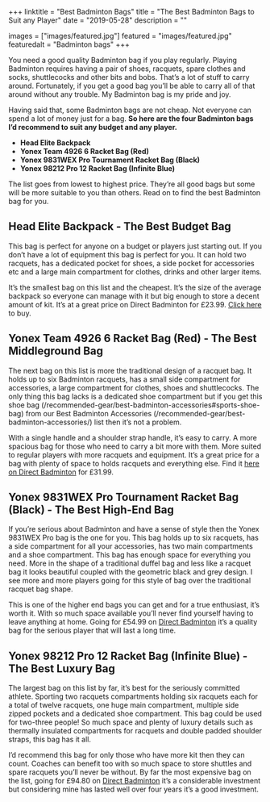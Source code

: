 +++
linktitle = "Best Badminton Bags"
title = "The Best Badminton Bags to Suit any Player"
date = "2019-05-28"
description = ""

images = ["images/featured.jpg"]
featured = "images/featured.jpg"
featuredalt = "Badminton bags"
+++

You need a good quality Badminton bag if you play regularly. Playing Badminton requires having a pair of shoes, racquets, spare clothes and socks, shuttlecocks and other bits and bobs. That’s a lot of stuff to carry around. Fortunately, if you get a good bag you’ll be able to carry all of that around without any trouble. My Badminton bag is my pride and joy.

Having said that, some Badminton bags are not cheap. Not everyone can spend a lot of money just for a bag. **So here are the four Badminton bags I’d recommend to suit any budget and any player.**

* **Head Elite Backpack**
* **Yonex Team 4926 6 Racket Bag (Red)**
* **Yonex 9831WEX Pro Tournament Racket Bag (Black)**
* **Yonex 98212 Pro 12 Racket Bag (Infinite Blue)**

The list goes from lowest to highest price. They’re all good bags but some will be more suitable to you than others. Read on to find the best Badminton bag for you.

## Head Elite Backpack - The Best Budget Bag

This bag is perfect for anyone on a budget or players just starting out. If you don’t have a lot of equipment this bag is perfect for you. It can hold two racquets, has a dedicated pocket for shoes, a side pocket for accessories etc and a large main compartment for clothes, drinks and other larger items.

It’s the smallest bag on this list and the cheapest. It’s the size of the average backpack so everyone can manage with it but big enough to store a decent amount of kit. It’s at a great price on Direct Badminton for £23.99. [Click here](https://www.directbadminton.co.uk/deptproduct/badminton/bags-rackets/head-elite-backpack-(red-black)?ProductID=33601) to buy.

## Yonex Team 4926 6 Racket Bag (Red) - The Best Middleground Bag

The next bag on this list is more the traditional design of a racquet bag. It holds up to six Badminton racquets, has a small side compartment for accessories, a large compartment for clothes, shoes and shuttlecocks. The only thing this bag lacks is a dedicated shoe compartment but if you get this shoe bag (/recommended-gear/best-badminton-accessories#sports-shoe-bag) from our Best Badminton Accessories (/recommended-gear/best-badminton-accessories/) list then it’s not a problem.

With a single handle and a shoulder strap handle, it’s easy to carry. A more spacious bag for those who need to carry a bit more with them. More suited to regular players with more racquets and equipment. It’s a great price for a bag with plenty of space to holds racquets and everything else. Find it [here on Direct Badminton](https://www.directbadminton.co.uk/deptproduct/badminton/bags-rackets/yonex-team-4926-6-racket-bag-(red)?ProductID=34376) for £31.99.

## Yonex 9831WEX Pro Tournament Racket Bag (Black) - The Best High-End Bag

If you’re serious about Badminton and have a sense of style then the Yonex 9831WEX Pro bag is the one for you. This bag holds up to six racquets, has a side compartment for all your accessories, has two main compartments and a shoe compartment. This bag has enough space for everything you need. More in the shape of a traditional duffel bag and less like a racquet bag it looks beautiful coupled with the geometric black and grey design. I see more and more players going for this style of bag over the traditional racquet bag shape.

This is one of the higher end bags you can get and for a true enthusiast, it’s worth it. With so much space available you’ll never find yourself having to leave anything at home. Going for £54.99 on [Direct Badminton](https://www.directbadminton.co.uk/deptproduct/badminton/bags-rackets/yonex-9831wex-pro-tournament-racket-bag-(black)?ProductID=34347) it’s a quality bag for the serious player that will last a long time.

## Yonex 98212 Pro 12 Racket Bag (Infinite Blue) - The Best Luxury Bag

The largest bag on this list by far, it’s best for the seriously committed athlete. Sporting two racquets compartments holding six racquets each for a total of twelve racquets, one huge main compartment, multiple side zipped pockets and a dedicated shoe compartment. This bag could be used for two-three people! So much space and plenty of luxury details such as thermally insulated compartments for racquets and double padded shoulder straps, this bag has it all.

I’d recommend this bag for only those who have more kit then they can count. Coaches can benefit too with so much space to store shuttles and spare racquets you’ll never be without. By far the most expensive bag on the list, going for £94.80 on [Direct Badminton](https://www.directbadminton.co.uk/deptproduct/badminton/bags-rackets/yonex-98212-pro-12-racket-bag-(infinite-blue)?ProductID=31421) it’s a considerable investment but considering mine has lasted well over four years it’s a good investment.
